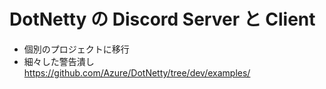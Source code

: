 # DotNetty の Discord Server と Client

- 個別のプロジェクトに移行
- 細々した警告潰し  
  https://github.com/Azure/DotNetty/tree/dev/examples/
